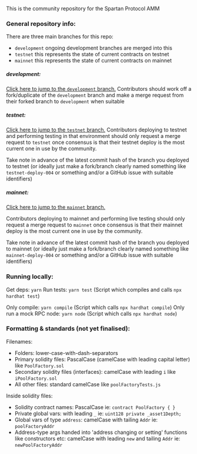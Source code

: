 This is the community repository for the Spartan Protocol AMM

### General repository info:

There are three main branches for this repo:

- `development` ongoing development branches are merged into this
- `testnet` this represents the state of current contracts on testnet
- `mainnet` this represents the state of current contracts on mainnet

##### development:

[Click here to jump to the `development` branch.](https://github.com/spartan-protocol/spartan-contracts/tree/development)
Contributors should work off a fork/duplicate of the `development` branch and make a merge request from their forked branch to `development` when suitable

##### testnet:

[Click here to jump to the `testnet` branch.](https://github.com/spartan-protocol/spartan-contracts/tree/testnet)
Contributors deploying to testnet and performing testing in that environment should only request a merge request to `testnet` once consensus is that their testnet deploy is the most current one in use by the community.

Take note in advance of the latest commit hash of the branch you deployed to testnet (or ideally just make a fork/branch clearly named something like `testnet-deploy-004` or something and/or a GitHub issue with suitable identifiers)

##### mainnet:

[Click here to jump to the `mainnet` branch.](https://github.com/spartan-protocol/spartan-contracts/tree/mainnet)

Contributors deploying to mainnet and performing live testing should only request a merge request to `mainnet` once consensus is that their mainnet deploy is the most current one in use by the community.

Take note in advance of the latest commit hash of the branch you deployed to mainnet (or ideally just make a fork/branch clearly named something like `mainnet-deploy-004` or something and/or a GitHub issue with suitable identifiers)

### Running locally:

Get deps: `yarn`
Run tests: `yarn test` (Script which compiles and calls `npx hardhat test`)

Only compile: `yarn compile` (Script which calls `npx hardhat compile`)
Only run a mock RPC node: `yarn node` (Script which calls `npx hardhat node`)

### Formatting & standards (not yet finalised):

Filenames:

- Folders: lower-case-with-dash-separators
- Primary solidity files: PascalCase (camelCase with leading capital letter) like `PoolFactory.sol`
- Secondary solidity files (interfaces): camelCase with leading `i` like `iPoolFactory.sol`
- All other files: standard camelCase like `poolFactoryTests.js`

Inside solidity files:

- Solidity contract names: PascalCase
  ie: `contract PoolFactory { }`
- Private global vars: with leading `_`
  ie: `uint128 private _asset1Depth;`
- Global vars of type `address`: camelCase with tailing `Addr`
  ie: `poolFactoryAddr`
- Address-type args handed into 'address changing or setting' functions like constructors etc: camelCase with leading `new` and tailing `Addr`
  ie: `newPoolFactoryAddr`
